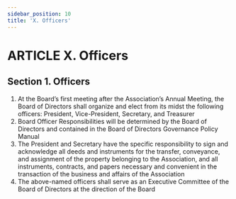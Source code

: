 ```yaml
---
sidebar_position: 10
title: 'X. Officers'
---
```


# ARTICLE X. Officers

## Section 1. Officers

1. At the Board’s first meeting after the Association’s Annual Meeting, the Board of Directors shall organize and elect from its midst the following officers: President, Vice-President, Secretary, and Treasurer
1. Board Officer Responsibilities will be determined by the Board of Directors and contained in the Board of Directors Governance Policy Manual
1. The President and Secretary have the specific responsibility to sign and acknowledge all deeds and instruments for the transfer, conveyance, and assignment of the property belonging to the Association, and all instruments, contracts, and papers necessary and convenient in the transaction of the business and affairs of the Association
1. The above-named officers shall serve as an Executive Committee of the Board of Directors at the direction of the Board



